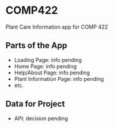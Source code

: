 # COMP422

Plant Care Information app for COMP 422

## Parts of the App

* Loading Page: info pending
* Home Page: info pending
* Help/About Page: info pending
* Plant Information Page: info pending
* etc.

## Data for Project

* API: decision pending